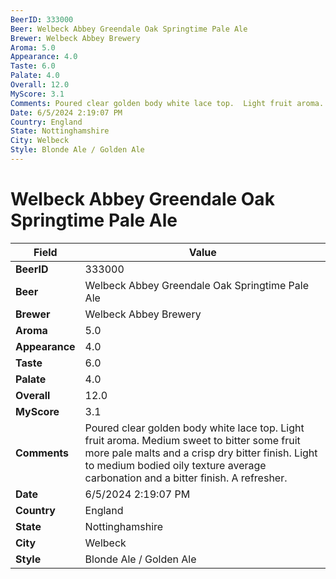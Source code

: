 ```yaml
---
BeerID: 333000
Beer: Welbeck Abbey Greendale Oak Springtime Pale Ale
Brewer: Welbeck Abbey Brewery
Aroma: 5.0
Appearance: 4.0
Taste: 6.0
Palate: 4.0
Overall: 12.0
MyScore: 3.1
Comments: Poured clear golden body white lace top.  Light fruit aroma.  Medium sweet to bitter some fruit more pale malts and a crisp dry bitter finish.  Light to medium bodied oily texture average carbonation and a bitter finish.  A refresher.
Date: 6/5/2024 2:19:07 PM
Country: England
State: Nottinghamshire
City: Welbeck
Style: Blonde Ale / Golden Ale
---
```


# Welbeck Abbey Greendale Oak Springtime Pale Ale

| Field         | Value |
|---------------|-------|
| **BeerID** | 333000 |
| **Beer** | Welbeck Abbey Greendale Oak Springtime Pale Ale |
| **Brewer** | Welbeck Abbey Brewery |
| **Aroma** | 5.0 |
| **Appearance** | 4.0 |
| **Taste** | 6.0 |
| **Palate** | 4.0 |
| **Overall** | 12.0 |
| **MyScore** | 3.1 |
| **Comments** | Poured clear golden body white lace top.  Light fruit aroma.  Medium sweet to bitter some fruit more pale malts and a crisp dry bitter finish.  Light to medium bodied oily texture average carbonation and a bitter finish.  A refresher. |
| **Date** | 6/5/2024 2:19:07 PM |
| **Country** | England |
| **State** | Nottinghamshire |
| **City** | Welbeck |
| **Style** | Blonde Ale / Golden Ale |

